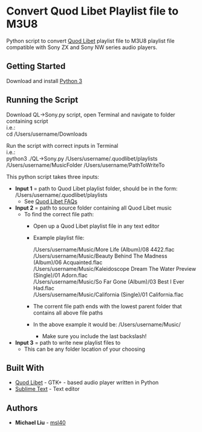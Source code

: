 # Convert Quod Libet Playlist file to M3U8

Python script to convert [Quod Libet](https://quodlibet.readthedocs.io/en/latest/#) playlist file to M3U8 playlist file compatible with Sony ZX and Sony NW series audio players.

## Getting Started

Download and install [Python 3](https://www.python.org/downloads/)

## Running the Script

Download QL->Sony.py script, open Terminal and navigate to folder containing script  
i.e.:  
	cd /Users/username/Downloads


Run the script with correct inputs in Terminal  
i.e.:  
	python3 ./QL-\>Sony.py /Users/username/.quodlibet/playlists /Users/username/MusicFolder /Users/username/PathToWriteTo


This python script takes three inputs:

* **Input 1** = path to Quod Libet playlist folder, should be in the form:  
	/Users/username/.quodlibet/playlists  
	- See [Quod Libet FAQs](https://quodlibet.readthedocs.io/en/latest/guide/faq.html)
* **Input 2** = path to source folder containing all Quod Libet music
	- To find the correct file path: 
		- Open up a Quod Libet playlist file in any text editor
		- Example playlist file:
	
			/Users/username/Music/More Life (Album)/08 4422.flac  
			/Users/username/Music/Beauty Behind The Madness (Album)/06 Acquainted.flac  
			/Users/username/Music/Kaleidoscope Dream The Water Preview (Single)/01 Adorn.flac  
			/Users/username/Music/So Far Gone (Album)/03 Best I Ever Had.flac  
			/Users/username/Music/California (Single)/01 California.flac  

		- The corrent file path ends with the lowest parent folder that contains all above file paths
		- In the above example it would be: /Users/username/Music/
			* Make sure you include the last backslash!
* **Input 3** = path to write new playlist files to
	- This can be any folder location of your choosing

## Built With

* [Quod Libet](https://quodlibet.readthedocs.io/en/latest/#) - GTK+ - based audio player written in Python
* [Sublime Text](https://www.sublimetext.com/) - Text editor


## Authors

* **Michael Liu** - [msl40](https://github.com/msl40)

